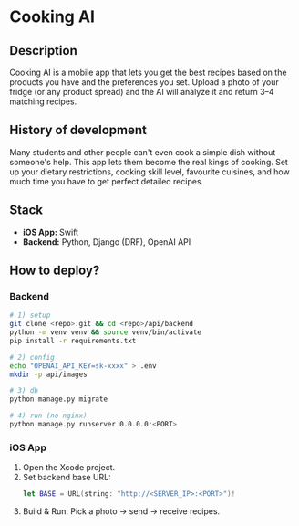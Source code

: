 # Cooking AI

## Description
Cooking AI is a mobile app that lets you get the best recipes based on the products you have and the preferences you set. Upload a photo of your fridge (or any product spread) and the AI will analyze it and return 3–4 matching recipes.

## History of development
Many students and other people can't even cook a simple dish without someone's help. This app lets them become the real kings of cooking. Set up your dietary restrictions, cooking skill level, favourite cuisines, and how much time you have to get perfect detailed recipes.

## Stack
- **iOS App:** Swift  
- **Backend:** Python, Django (DRF), OpenAI API

## How to deploy?

### Backend
```bash
# 1) setup
git clone <repo>.git && cd <repo>/api/backend
python -m venv venv && source venv/bin/activate
pip install -r requirements.txt

# 2) config
echo "OPENAI_API_KEY=sk-xxxx" > .env
mkdir -p api/images

# 3) db
python manage.py migrate

# 4) run (no nginx)
python manage.py runserver 0.0.0.0:<PORT>
```

### iOS App

1. Open the Xcode project.
2. Set backend base URL:
   ```swift
   let BASE = URL(string: "http://<SERVER_IP>:<PORT>")!
   ```
3. Build & Run. Pick a photo → send → receive recipes.
